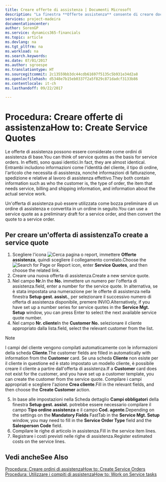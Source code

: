 ```yaml
---
title: Creare offerte di assistenza | Documenti Microsoft
description: "La finestra **Offerte assistenza** consente di creare documenti in cui vengono immesse informazioni relative a un servizio di assistenza, ad esempio riparazione e manutenzione, svolto su articoli in assistenza su richiesta del cliente. Un'offerta di assistenza può essere utilizzata come bozza preliminare di un ordine di assistenza e può essere in seguito convertita in un ordine."
services: project-madeira
documentationcenter: 
author: SorenGP
ms.service: dynamics365-financials
ms.topic: article
ms.devlang: na
ms.tgt_pltfrm: na
ms.workload: na
ms.search.keywords: 
ms.date: 07/01/2017
ms.author: sgroespe
ms.translationtype: HT
ms.sourcegitcommit: 2c13559bb3dc44cdb61697f5135c5b931e34d2a8
ms.openlocfilehash: d5348e7b15eb0337f2a5f829c871dadcf3133b86
ms.contentlocale: it-ch
ms.lasthandoff: 09/22/2017

---
```

# <a name="how-to-create-service-quotes"></a><span data-ttu-id="9d79f-104">Procedura: Creare offerte di assistenza</span><span class="sxs-lookup"><span data-stu-id="9d79f-104">How to: Create Service Quotes</span></span>
<span data-ttu-id="9d79f-105">Le offerte di assistenza possono essere considerate come ordini di assistenza di base.</span><span class="sxs-lookup"><span data-stu-id="9d79f-105">You can think of service quotes as the basis for service orders.</span></span> <span data-ttu-id="9d79f-106">In effetti, sono quasi identici.</span><span class="sxs-lookup"><span data-stu-id="9d79f-106">In fact, they are almost identical.</span></span> <span data-ttu-id="9d79f-107">Entrambi includono informazioni come l'identità del cliente, il tipo di ordine, l'articolo che necessita di assistenza, nonché informazioni di fatturazione, spedizione e relative al lavoro di assistenza effettivo.</span><span class="sxs-lookup"><span data-stu-id="9d79f-107">They both contain information such as who the customer is, the type of order, the item that needs service, billing and shipping information, and information about the actual service work.</span></span>
 
<span data-ttu-id="9d79f-108">Un'offerta di assistenza può essere utilizzata come bozza preliminare di un ordine di assistenza e convertita in un ordine in seguito.</span><span class="sxs-lookup"><span data-stu-id="9d79f-108">You can use a service quote as a preliminary draft for a service order, and then convert the quote to a service order.</span></span>  
  
## <a name="to-create-a-service-quote"></a><span data-ttu-id="9d79f-109">Per creare un'offerta di assistenza</span><span class="sxs-lookup"><span data-stu-id="9d79f-109">To create a service quote</span></span>  
1. <span data-ttu-id="9d79f-110">Scegliere l'icona ![Cerca pagina o report](media/ui-search/search_small.png "Cerca pagina o report"), immettere **Offerte assistenza**, quindi scegliere il collegamento correlato.</span><span class="sxs-lookup"><span data-stu-id="9d79f-110">Choose the ![Search for Page or Report](media/ui-search/search_small.png "Search for Page or Report icon") icon, enter **Service Quotes**, and then choose the related link.</span></span>  
2. <span data-ttu-id="9d79f-111">Creare una nuova offerta di assistenza.</span><span class="sxs-lookup"><span data-stu-id="9d79f-111">Create a new service quote.</span></span>  
3. <span data-ttu-id="9d79f-112">Nel campo **Nr.**</span><span class="sxs-lookup"><span data-stu-id="9d79f-112">In the **No.**</span></span> <span data-ttu-id="9d79f-113">immettere un numero per l'offerta di assistenza.</span><span class="sxs-lookup"><span data-stu-id="9d79f-113">field, enter a number for the service quote.</span></span> <span data-ttu-id="9d79f-114">In alternativa, se è stata impostata una numerazione per le offerte di assistenza nella finestra **Setup gest. assist.**, per selezionare il successivo numero di offerta di assistenza disponibile, premere INVIO.</span><span class="sxs-lookup"><span data-stu-id="9d79f-114">Alternatively, if you have set up a number series for service quotes in the **Service Mgt. Setup** window, you can press Enter to select the next available service quote number.</span></span>  
4. <span data-ttu-id="9d79f-115">Nel campo **Nr. cliente**</span><span class="sxs-lookup"><span data-stu-id="9d79f-115">In the **Customer No.**</span></span>  <span data-ttu-id="9d79f-116">selezionare il cliente appropriato dalla lista.</span><span class="sxs-lookup"><span data-stu-id="9d79f-116">field, select the relevant customer from the list.</span></span>  

  > [!Note]  
  >  <span data-ttu-id="9d79f-117">I campi del cliente vengono compilati automaticamente con le informazioni della scheda **Cliente**.</span><span class="sxs-lookup"><span data-stu-id="9d79f-117">The customer fields are filled in automatically with information from the **Customer** card.</span></span> <span data-ttu-id="9d79f-118">Se una scheda **Cliente** non esiste per il cliente in questione ed è stato impostato un modello cliente, è possibile creare il cliente a partire dall'offerta di assistenza.</span><span class="sxs-lookup"><span data-stu-id="9d79f-118">If a **Customer** card does not exist for the customer, and you have set up a customer template, you can create the customer from the service quote.</span></span> <span data-ttu-id="9d79f-119">Compilare i campi appropriati e scegliere l'azione **Crea cliente**.</span><span class="sxs-lookup"><span data-stu-id="9d79f-119">Fill in the relevant fields, and then choose the **Create Customer** action.</span></span>  
  
5. <span data-ttu-id="9d79f-120">In base alle impostazioni nella Scheda dettaglio **Campi obbligatori** della finestra **Setup gest. assist.** potrebbe essere necessario compilare il campo **Tipo ordine assistenza** e il campo **Cod. agente**.</span><span class="sxs-lookup"><span data-stu-id="9d79f-120">Depending on the settings on the **Mandatory Fields** FastTab in the **Service Mgt. Setup** window, you may need to fill in the **Service Order Type** field and the **Salesperson Code** field.</span></span>  
6. <span data-ttu-id="9d79f-121">Compilare le righe di articolo in assistenza.</span><span class="sxs-lookup"><span data-stu-id="9d79f-121">Fill in the service item lines.</span></span>  
7. <span data-ttu-id="9d79f-122">Registrare i costi previsti nelle righe di assistenza.</span><span class="sxs-lookup"><span data-stu-id="9d79f-122">Register estimated costs on the service lines.</span></span>  
  
## <a name="see-also"></a><span data-ttu-id="9d79f-123">Vedi anche</span><span class="sxs-lookup"><span data-stu-id="9d79f-123">See Also</span></span>  
[<span data-ttu-id="9d79f-124">Procedura: Creare ordini di assistenza</span><span class="sxs-lookup"><span data-stu-id="9d79f-124">How to: Create Service Orders</span></span>](service-how-to-create-service-orders.md)  
[<span data-ttu-id="9d79f-125">Procedura: Utilizzare i compiti di assistenza</span><span class="sxs-lookup"><span data-stu-id="9d79f-125">How to: Work on Service tasks</span></span>](service-how-to-work-on-service-tasks.md)  

 
